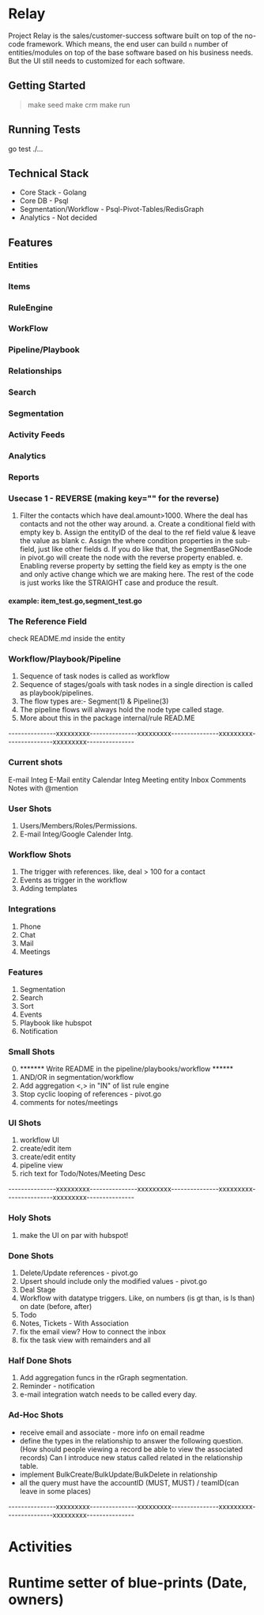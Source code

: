 # Relay
Project Relay is the sales/customer-success software built on top of the no-code framework. Which means, the end user can build `n` number of entities/modules on top of the base software based on his business needs. But the UI still needs to customized for each software.

## Getting Started
> make seed
> make crm
> make run

## Running Tests
go test ./...

## Technical Stack
- Core Stack - Golang
- Core DB - Psql
- Segmentation/Workflow - Psql-Pivot-Tables/RedisGraph
- Analytics - Not decided

## Features

### Entities

### Items

### RuleEngine

### WorkFlow

### Pipeline/Playbook

### Relationships

### Search

### Segmentation

### Activity Feeds

### Analytics

### Reports


### Usecase 1 - REVERSE (making key="" for the reverse)
1. Filter the contacts which have deal.amount>1000. Where the deal has contacts and not the other way around.
    a. Create a conditional field with empty key
    b. Assign the entityID of the deal to the ref field value & leave the value as blank
    c. Assign the where condition properties in the sub-field, just like other fields
    d. If you do like that, the SegmentBaseGNode in pivot.go will create the node with the reverse property enabled.
    e. Enabling reverse property by setting the field key as empty is the one and only active change which we are making here. The rest of the code is just works like the STRAIGHT case and produce the result. 
#### example: item_test.go,segment_test.go

### The Reference Field
check README.md inside the entity

### Workflow/Playbook/Pipeline
1. Sequence of task nodes is called as workflow
2. Sequence of stages/goals with task nodes in a single direction is called as playbook/pipelines. 
3. The flow types are:- Segment(1) & Pipeline(3)
4. The pipeline flows will always hold the node type called stage.
100. More about this in the package internal/rule READ.ME


---------------xxxxxxxxx---------------xxxxxxxxx---------------xxxxxxxxx---------------xxxxxxxxx---------------
### Current shots
E-mail Integ
E-Mail entity
Calendar Integ
Meeting entity
Inbox
Comments
Notes with @mention

### User Shots
1. Users/Members/Roles/Permissions.
2. E-mail Integ/Google Calender Intg.

### Workflow Shots
1. The trigger with references. like, deal > 100 for a contact
2. Events as trigger in the workflow
3. Adding templates

### Integrations
1. Phone 
2. Chat
3. Mail
4. Meetings

### Features
1. Segmentation
2. Search
3. Sort
4. Events
5. Playbook like hubspot
6. Notification

### Small Shots
0. ******* Write README in the pipeline/playbooks/workflow ******
1. AND/OR in segmentation/workflow
2. Add aggregation <,> in "IN" of list rule engine
3. Stop cyclic looping of references - pivot.go
4. comments for notes/meetings

### UI Shots
1. workflow UI
2. create/edit item
3. create/edit entity
4. pipeline view
5. rich text for Todo/Notes/Meeting Desc

---------------xxxxxxxxx---------------xxxxxxxxx---------------xxxxxxxxx---------------xxxxxxxxx---------------

### Holy Shots
1. make the UI on par with hubspot!

### Done Shots
1. Delete/Update references - pivot.go 
2. Upsert should include only the modified values - pivot.go
3. Deal Stage
4. Workflow with datatype triggers. Like, on numbers (is gt than, is ls than) on date (before, after)
5. Todo
6. Notes, Tickets -  With Association
7. fix the email view? How to connect the inbox
8. fix the task view with remainders and all

### Half Done Shots
1. Add aggregation funcs in the rGraph segmentation.
2. Reminder - notification
3. e-mail integration watch needs to be called every day.

### Ad-Hoc Shots
- receive email and associate - more info on email readme
- define the types in the relationship to answer the following question. (How should people viewing a record be able to view the associated records) Can I introduce new status called related in the relationship table.
- implement BulkCreate/BulkUpdate/BulkDelete in relationship
- all the query must have the accountID (MUST, MUST) / teamID(can leave in some places)


---------------xxxxxxxxx---------------xxxxxxxxx---------------xxxxxxxxx---------------xxxxxxxxx---------------



# Activities
# Runtime setter of blue-prints (Date, owners)